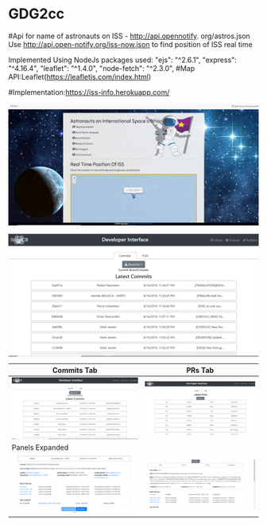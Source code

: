 # GDG2cc
#Api for name of astronauts on ISS - http://api.opennotify. org/astros.json Use http://api.open-notify.org/iss-now.json to find position of ISS real time

Implemented Using NodeJs
packages used:
"ejs": "^2.6.1",
    "express": "^4.16.4",
    "leaflet": "^1.4.0",
    "node-fetch": "^2.3.0",
#Map API:Leaflet(https://leafletjs.com/index.html)    
    
#Implementation:https://iss-info.herokuapp.com/
    
![alt text](https://github.com/ayushsnha/GDG2cc/blob/master/images/Capture.PNG)

<img src="https://github.com/ayushsnha/hellow-world/blob/master/c1.PNG" align="center"/>

 Commits Tab | PRs Tab |
| --- | --- |
| <img src="https://github.com/ayushsnha/hellow-world/blob/master/c1.PNG"/> | <img src="https://github.com/ayushsnha/hellow-world/blob/master/c3.PNG" /> |
| Panels Expanded  |
| <img src="https://github.com/ayushsnha/hellow-world/blob/master/c2.PNG"/> | <img src="https://github.com/ayushsnha/hellow-world/blob/master/c4.PNG" /> |
